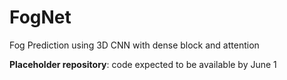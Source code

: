 # FogNet
Fog Prediction using 3D CNN with dense block and attention

**Placeholder repository**: code expected to be available by June 1

